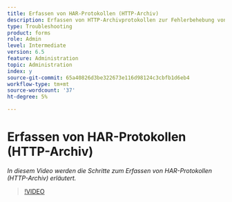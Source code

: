 ```yaml
---
title: Erfassen von HAR-Protokollen (HTTP-Archiv)
description: Erfassen von HTTP-Archivprotokollen zur Fehlerbehebung von netzwerkbezogenen Problemen
type: Troubleshooting
product: forms
role: Admin
level: Intermediate
version: 6.5
feature: Administration
topic: Administration
index: y
source-git-commit: 65a40826d3be322673e116d98124c3cbfb1d6eb4
workflow-type: tm+mt
source-wordcount: '37'
ht-degree: 5%

---
```



# Erfassen von HAR-Protokollen (HTTP-Archiv)

*In diesem Video werden die Schritte zum Erfassen von HAR-Protokollen (HTTP-Archiv) erläutert.*

>[!VIDEO](https://video.tv.adobe.com/v/335488?quality=9&learn=on)
